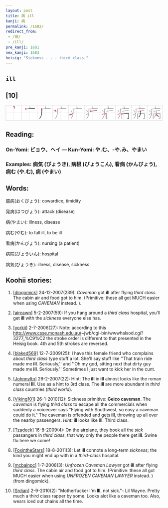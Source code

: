 ```yaml
---
layout: post
title: 病 ill
kanji: 病
permalink: /1682/
redirect_from:
 - /病/
 - /ill/
pre_kanji: 1681
nex_kanji: 1683
heisig: "Sickness . . . third class."
---
```


## `ill`

## [10]

<div class="stroke"><img src="../images/E79785.png" /></div>

## Reading:

### On-Yomi: ビョウ、ヘイ &mdash; Kun-Yomi: や.む、-や.み、やまい

### Examples: 病気 (びょうき), 病根 (びょうこん), 看病 (かんびょう), 病む (や.む), 病 (やまい)

## Words:

臆病(おくびょう): cowardice, timidity

発病(はつびょう): attack (disease)

病(やまい): illness, disease

病む(やむ): to fall ill, to be ill

看病(かんびょう): nursing (a patient)

病院(びょういん): hospital

病気(びょうき): illness, disease, sickness

## Koohii stories:

1) [<a href="http://kanji.koohii.com/profile/dingomick">dingomick</a>] 24-12-2007(239): <em>Caveman</em> got <strong>ill</strong> after flying <em>third class</em>. The cabin air and food got to him. (Primitive: these all got MUCH easier when using <em>CAVEMAN</em> instead. ). 

2) [<a href="http://kanji.koohii.com/profile/aircawn">aircawn</a>] 5-2-2007(59): If you hang around a <em>third class</em> hospital, you&#039;ll get<strong> ill</strong> with the <em>sickness</em> everyone else has. 

3) [<a href="http://kanji.koohii.com/profile/yorkii">yorkii</a>] 2-7-2006(27): Note: according to this <a href="http://www.csse.monash.edu.au/">http://www.csse.monash.edu.au/</a>~jwb/cgi-bin/wwwhalsod.cgi?3277_%C9%C2 the stroke order is different to that presented in the Heisig book. 4th and 5th strokes are reversed. 

4) [<a href="http://kanji.koohii.com/profile/blaked569">blaked569</a>] 12-7-2009(25): I have this female friend who complains about <em>third class</em> type stuff a lot. She&#039;ll say stuff like &#039;&#039;That train ride made me<strong> ill</strong>. Seriously,&#039;&#039; and &#039;&#039;Oh my god, sitting next that dirty guy made me<strong> ill</strong>. Seriously.&#039;&#039; Sometimes I just want to kick her in the cunt. 

5) [<a href="http://kanji.koohii.com/profile/Johnnyltn">Johnnyltn</a>] 28-2-2007(22): Hint: The<strong> ill</strong> in<strong> ill</strong> almost looks like the roman numeral <strong>III</strong>. Use as a hint to 3rd class. The<strong> ill</strong> are more abundant in <em>third class</em> countries (<em>third world</em>). 

6) [<a href="http://kanji.koohii.com/profile/Viking101">Viking101</a>] 26-1-2010(12): Sickness primitive: <strong>Geico caveman</strong>. The <em>caveman</em> is flying <em>third class</em> to escape all the commercials when suddenly a voiceover says &quot;Flying with Southwest, so easy a caveman could do it.&quot; The caveman is offended and gets<strong> ill</strong>, throwing up all over the nearby passengers. <em>Hint:</em><strong> ill</strong> looks like III. Third class. 

7) [<a href="http://kanji.koohii.com/profile/Tzadeck">Tzadeck</a>] 16-8-2009(4): On the airplane, they book all the <em>sick</em> passangers in <em>third class</em>, that way only the people there get<strong> ill</strong>. Swine flu here we come! 

8) [<a href="http://kanji.koohii.com/profile/FoxintheStars">FoxintheStars</a>] 18-8-2011(3): Let<strong> ill</strong> connote a long-term <em>sickness</em>; the kind you might end up with in a <em>third-class</em> hospital. 

9) [<a href="http://kanji.koohii.com/profile/mcbainpc">mcbainpc</a>] 1-7-2008(3): <em>Unfrozen Caveman Lawyer</em> got <strong>ill</strong> after flying <em>third class</em>. The cabin air and food got to him. (Primitive: these all got MUCH easier when using <em>UNFROZEN CAVEMAN LAWYER</em> instead. ) (from dingomick). 

10) [<a href="http://kanji.koohii.com/profile/Srdjan">Srdjan</a>] 2-9-2010(2): &quot;Motherfucker I&#039;m<strong> Ill</strong>, not sick.&quot;- Lil Wayne. Pretty much a third class rapper by some. Looks alot like a caveman too. Also, wears iced out chains all the time. 
